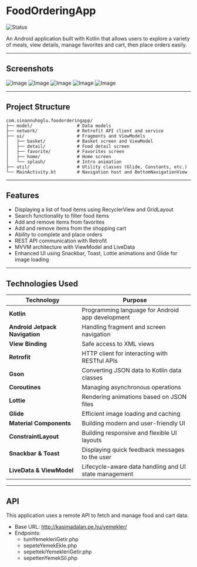 # FoodOrderingApp
![Status](https://img.shields.io/badge/status-in--development-yellow)

An Android application built with Kotlin that allows users to explore a variety of meals, view details, manage favorites and cart, then place orders easily. 

---

## Screenshots

![Image](https://github.com/user-attachments/assets/5dd11389-1fb2-45aa-be78-f9c7b66740de)
![Image](https://github.com/user-attachments/assets/f594e1ee-8558-42ff-b495-70bc2d8d4a49)
![Image](https://github.com/user-attachments/assets/8679574a-1980-42fa-8daa-738961360458)
![Image](https://github.com/user-attachments/assets/e1e757d9-bebf-4b5a-968f-c9433034c1aa)
![Image](https://github.com/user-attachments/assets/e707a12a-360b-40cb-b310-58801f96b6d9)

---

## Project Structure

```
com.sinannuhoglu.foodorderingapp/
├── model/                 # Data models
├── network/               # Retrofit API client and service
├── ui/                    # Fragments and ViewModels
│   ├── basket/            # Basket screen and ViewModel
│   ├── detail/            # Food detail screen
│   ├── favorite/          # Favorites screen
│   ├── home/              # Home screen
│   └── splash/            # Intro animation
├── util/                  # Utility classes (Glide, Constants, etc.)
└── MainActivity.kt        # Navigation host and BottomNavigationView
```

---

## Features

- Displaying a list of food items using RecyclerView and GridLayout
- Search functionality to filter food items
- Add and remove items from favorites
- Add and remove items from the shopping cart
- Ability to complete and place orders
- REST API communication with Retrofit
- MVVM architecture with ViewModel and LiveData
- Enhanced UI using Snackbar, Toast, Lottie animations and Glide for image loading

---

## Technologies Used

| Technology                    | Purpose                                                              |
|------------------------------|----------------------------------------------------------------------|
| **Kotlin**                   | Programming language for Android app development                     |
| **Android Jetpack Navigation** | Handling fragment and screen navigation                             |
| **View Binding**             | Safe access to XML views                                             |
| **Retrofit**                 | HTTP client for interacting with RESTful APIs                        |
| **Gson**                     | Converting JSON data to Kotlin data classes                          |
| **Coroutines**               | Managing asynchronous operations                                     |
| **Lottie**                   | Rendering animations based on JSON files                             |
| **Glide**                    | Efficient image loading and caching                                  |
| **Material Components**      | Building modern and user-friendly UI                                |
| **ConstraintLayout**         | Building responsive and flexible UI layouts                          |
| **Snackbar & Toast**         | Displaying quick feedback messages to the user                       |
| **LiveData & ViewModel**     | Lifecycle-aware data handling and UI state management                |

---

## API

This application uses a remote API to fetch and manage food and cart data.

- Base URL: http://kasimadalan.pe.hu/yemekler/
- Endpoints:
  - tumYemekleriGetir.php
  - sepeteYemekEkle.php
  - sepettekiYemekleriGetir.php
  - sepettenYemekSil.php
